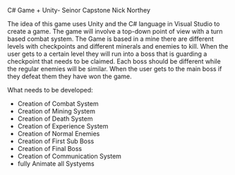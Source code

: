 C# Game + Unity- Seinor Capstone
Nick Northey

The idea of this game uses Unity and the C# language in Visual Studio to create a game. The game will involve a top-down point of view with a turn based combat system. The Game is based in a mine there are different levels with checkpoints and different minerals and enemies to kill. When the user gets to a certain level they will run into a boss that is guarding a checkpoint that needs to be claimed. Each boss should be different while the regular enemies will be similar. When the user gets to the main boss if they defeat them they have won the game.

What needs to be developed:
- Creation of Combat System
- Creation of Mining System
- Creation of Death System
- Creation of Experience System
- Creation of Normal Enemies
- Creation of First Sub Boss
- Creation of Final Boss
- Creation of Communication System
- fully Animate all Systyems
